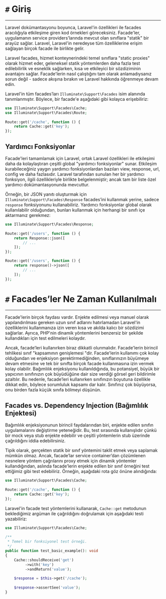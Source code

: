# `#` Giriş
---

Laravel dokümantasyonu boyunca, Laravel'in özellikleri ile facades aracılığıyla etkileşime giren kod örnekleri göreceksiniz. Facade'ler, uygulamanın service providers’larında mevcut olan sınıflara "statik" bir arayüz sağlar. Laravel, Laravel'in neredeyse tüm özelliklerine erişim sağlayan birçok facade ile birlikte gelir.

Laravel facades, hizmet konteynerindeki temel sınıflara "static proxies" olarak hizmet eder, geleneksel statik yöntemlerden daha fazla test edilebilirlik ve esneklik sağlarken, kısa ve etkileyici bir sözdiziminin avantajını sağlar. Facade'lerin nasıl çalıştığını tam olarak anlamadıysanız sorun değil - sadece akışına bırakın ve Laravel hakkında öğrenmeye devam edin.

Laravel'in tüm facades’ları `Illuminate\Support\Facades` isim alanında tanımlanmıştır. Böylece, bir facade'e aşağıdaki gibi kolayca erişebiliriz:

```php
use Illuminate\Support\Facades\Cache;
use Illuminate\Support\Facades\Route;
 
Route::get('/cache', function () {
    return Cache::get('key');
});
```

## Yardımcı Fonksiyonlar

Facade'leri tamamlamak için Laravel, ortak Laravel özellikleri ile etkileşimi daha da kolaylaştıran çeşitli global "yardımcı fonksiyonlar" sunar. Etkileşim kurabileceğiniz yaygın yardımcı fonksiyonlardan bazıları view, response, url, config ve daha fazlasıdır. Laravel tarafından sunulan her bir yardımcı fonksiyon, ilgili özellikleriyle birlikte belgelenmiştir; ancak tam bir liste özel yardımcı dokümantasyonunda mevcuttur.

Örneğin, bir JSON yanıtı oluşturmak için `Illuminate\Support\Facades\Response` facades’ini kullanmak yerine, sadece `response` fonksiyonunu kullanabiliriz. Yardımcı fonksiyonlar global olarak kullanılabilir olduğundan, bunları kullanmak için herhangi bir sınıfı içe aktarmanız gerekmez:

```php
use Illuminate\Support\Facades\Response;
 
Route::get('/users', function () {
    return Response::json([
        // ...
    ]);
});
```

```php
Route::get('/users', function () {
    return response()->json([
        // ...
    ]);
});
```

# `#` Facades’ler Ne Zaman Kullanılmalı
---

Facade'lerin birçok faydası vardır. Enjekte edilmesi veya manuel olarak yapılandırılması gereken uzun sınıf adlarını hatırlamadan Laravel'in özelliklerini kullanmanıza izin veren kısa ve akılda kalıcı bir sözdizimi sağlarlar. Ayrıca, PHP'nin dinamik yöntemlerini benzersiz bir şekilde kullandıkları için test edilmeleri kolaydır.

Ancak, facade’leri kullanırken biraz dikkatli olunmalıdır. Facade'lerin birincil tehlikesi sınıf "kapsamının genişlemesi "dir. Facade'lerin kullanımı çok kolay olduğundan ve enjeksiyon gerektirmediğinden, sınıflarınızın büyümeye devam etmesine ve tek bir sınıfta birçok facade kullanmasına izin vermek kolay olabilir. Bağımlılık enjeksiyonu kullanıldığında, bu potansiyel, büyük bir yapıcının sınıfınızın çok büyüdüğüne dair size verdiği görsel geri bildirimle azaltılır. Bu nedenle, facade’leri kullanırken sınıfınızın boyutuna özellikle dikkat edin, böylece sorumluluk kapsamı dar kalır. Sınıfınız çok büyüyorsa, onu birden fazla küçük sınıfa bölmeyi düşünün.

## Facades vs. Dependency Injection (Bağımlılık Enjektesi)

Bağımlılık enjeksiyonunun birincil faydalarından biri, enjekte edilen sınıfın uygulamalarını değiştirme yeteneğidir. Bu, test sırasında kullanışlıdır çünkü bir mock veya stub enjekte edebilir ve çeşitli yöntemlerin stub üzerinde çağrıldığını iddia edebilirsiniz.

Tipik olarak, gerçekten statik bir sınıf yöntemini taklit etmek veya saplamak mümkün olmaz. Ancak, facade’lar service container’dan çözümlenen nesnelere yöntem çağrılarını proxy etmek için dinamik yöntemler kullandığından, aslında facade’lerin enjekte edilen bir sınıf örneğini test ettiğimiz gibi test edebiliriz. Örneğin, aşağıdaki rota göz önüne alındığında:

```php
use Illuminate\Support\Facades\Cache;
 
Route::get('/cache', function () {
    return Cache::get('key');
});
```

Laravel'in facade test yöntemlerini kullanarak, `Cache::get` metodunun beklediğimiz argüman ile çağrıldığını doğrulamak için aşağıdaki testi yazabiliriz:

```php
use Illuminate\Support\Facades\Cache;
 
/**
 * Temel bir fonksiyonel test örneği.
 */
public function test_basic_example(): void
{
    Cache::shouldReceive('get')
         ->with('key')
         ->andReturn('value');
 
    $response = $this->get('/cache');
 
    $response->assertSee('value');
}
```